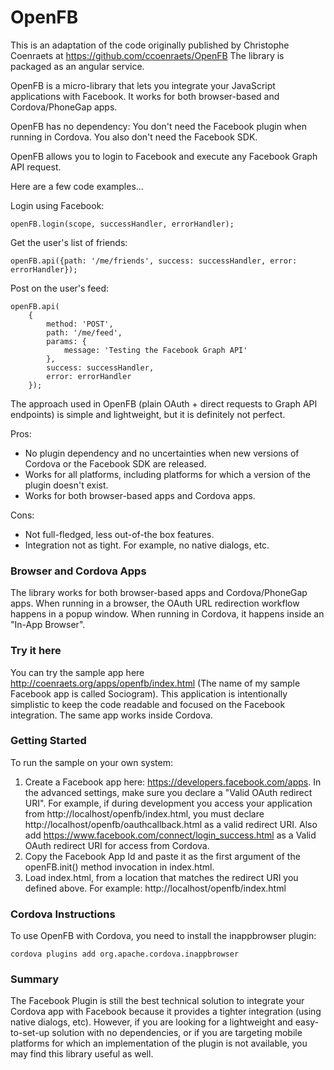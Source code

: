 # OpenFB #
This is an adaptation of the code originally published by Christophe Coenraets at https://github.com/ccoenraets/OpenFB
The library is packaged as an angular service.

OpenFB is a micro-library that lets you integrate your JavaScript applications with Facebook. It works for both browser-based and Cordova/PhoneGap apps.

OpenFB has no dependency: You don't need the Facebook plugin when running in Cordova. You also don't need the Facebook SDK.

OpenFB allows you to login to Facebook and execute any Facebook Graph API request.

Here are a few code examples...

Login using Facebook:

    openFB.login(scope, successHandler, errorHandler);

Get the user's list of friends:

    openFB.api({path: '/me/friends', success: successHandler, error: errorHandler});

Post on the user's feed:

    openFB.api(
        {
            method: 'POST',
            path: '/me/feed',
            params: {
                message: 'Testing the Facebook Graph API'
            },
            success: successHandler,
            error: errorHandler
        });

The approach used in OpenFB (plain OAuth + direct requests to Graph API endpoints) is simple and lightweight, but it is definitely not perfect.

Pros:
- No plugin dependency and no uncertainties when new versions of Cordova or the Facebook SDK are released.
- Works for all platforms, including platforms for which a version of the plugin doesn't exist. 
- Works for both browser-based apps and Cordova apps.

Cons:
- Not full-fledged, less out-of-the box features.
- Integration not as tight. For example, no native dialogs, etc.

### Browser and Cordova Apps ###
The library works for both browser-based apps and Cordova/PhoneGap apps. When running in a browser, the OAuth URL redirection workflow happens in a popup window. When running in Cordova, it happens inside an "In-App Browser".

### Try it here ###
You can try the sample app here http://coenraets.org/apps/openfb/index.html (The name of my sample Facebook app is called Sociogram). This application is intentionally simplistic to keep the code readable and focused on the Facebook integration. The same app works inside Cordova.

### Getting Started ###
To run the sample on your own system:

1. Create a Facebook app here: https://developers.facebook.com/apps. In the advanced settings, make sure you declare a "Valid OAuth redirect URI". For example, if during development you access your application from http://localhost/openfb/index.html, you must declare http://localhost/openfb/oauthcallback.html as a valid redirect URI. Also add https://www.facebook.com/connect/login_success.html as a Valid OAuth redirect URI for access from Cordova.
2. Copy the Facebook App Id and paste it as the first argument of the openFB.init() method invocation in index.html.
3. Load index.html, from a location that matches the redirect URI you defined above. For example: http://localhost/openfb/index.html
 

### Cordova Instructions ###

To use OpenFB with Cordova, you need to install the inappbrowser plugin:

```
cordova plugins add org.apache.cordova.inappbrowser
```

### Summary ###

The Facebook Plugin is still the best technical solution to integrate your Cordova app with Facebook because it provides a tighter integration (using native dialogs, etc). However, if you are looking for a lightweight and easy-to-set-up solution with no dependencies, or if you are targeting mobile platforms for which an implementation of the plugin is not available, you may find this library useful as well.